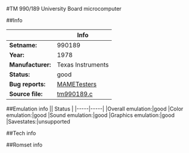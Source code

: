#TM 990/189 University Board microcomputer

##Info

||Info|
|-----|-----|
|**Setname:**|990189
|**Year:**|1978
|**Manufacturer:**|Texas Instruments
|**Status:**|good
|**Bug reports:**|[MAMETesters](http://mametesters.org/view_all_set.php?type=1&temporary=y&search=tm990189.c)
|**Source file:**|[tm990189.c](https://github.com/mamedev/mame/blob/master/src/mess/drivers/tm990189.c)

##Emulation info
|| Status |
|-----|-----|
|Overall emulation:|good
|Color emulation:|good
|Sound emulation:|good
|Graphics emulation:|good
|Savestates:|unsupported

##Tech info

##Romset info

<!--- START OF EDITED COMMENT DO NOT TOUCH TEXT ABOVE-->

